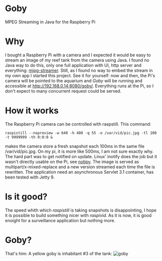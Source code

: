Goby
====

MPEG Streaming in Java for the Raspberry Pi

Why
====

I bought a Raspberry Pi with a camera and I expected it would be easy to stream an image of my reef tank from 
the camera using Java. I found no Java way to do this, only one full application with UI, http server and everything: [mjpg-streamer](http://sourceforge.net/projects/mjpg-streamer/). Still, as I found no way to embed the stream in my own app I started this project. See it for yourself: now and then, the Pi's camera will be pointed to the aquarium and *Goby* will be running and accessible at <http://192.168.0.14:8080/goby/>. Everything runs at the Pi, so I don't expect to many concurrent request could be served.

How it works
====

The Raspberry Pi camera can be controlled with raspstill. This command:

    raspistill --nopreview -w 640 -h 480 -q 55 -o /var/vid/pic.jpg -tl 100 -t 9999999 -th 0:0:0 &
makes the camera store a fresh snapshot each 100ms in the same file /var/vid/pic.jpg. On my pi, it is more like 500ms, I am not sure exactly why. The hard part was to get notified on update. Linux' inotify does the job but it wasn't directly usable on the Pi, 
see [notipy](https://github.com/kolov/notipy). The image is served as multipart/x-mixed-replace and a new version streamed each time the file is rewritten. The application need an asynchronous Servlet 3.1 container, has been tested with Jetty 9.

Is it good?
====
The speed whith which *raspistill* is taking snapshots is disappointing, I hope it is possible to build something nicer with *raspivid*. As it is now, it is good enoight for a surveillance application but nothing more. 

Goby?
====
That's him: A yellow goby is inhabitant #3 of the tank: ![goby](http://upload.wikimedia.org/wikipedia/commons/thumb/9/98/Gobidon_okinawae1.jpg/500px-Gobidon_okinawae1.jpg)
